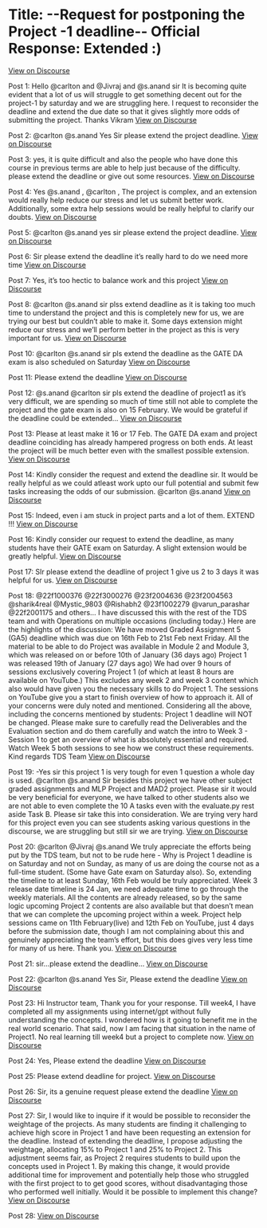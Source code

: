 # Title: --Request for postponing the Project -1 deadline-- Official Response: Extended :)
[View on Discourse](https://discourse.onlinedegree.iitm.ac.in/t/request-for-postponing-the-project-1-deadline-official-response-extended/166866)

Post 1: Hello @carlton and @Jivraj and @s.anand sir It is becoming quite evident that a lot of us will struggle to get something decent out for the project-1 by saturday and we are struggling here. I request to reconsider the deadline and extend the due date so that it gives slightly more odds of submitting the project. Thanks Vikram
[View on Discourse](https://discourse.onlinedegree.iitm.ac.in/t/request-for-postponing-the-project-1-deadline-official-response-extended/166866/1)


Post 2: @carlton @s.anand Yes Sir please extend the project deadline.
[View on Discourse](https://discourse.onlinedegree.iitm.ac.in/t/request-for-postponing-the-project-1-deadline-official-response-extended/166866/2)


Post 3: yes, it is quite difficult and also the people who have done this course in previous terms are able to help just because of the difficulty. please extend the deadline or give out some resources.
[View on Discourse](https://discourse.onlinedegree.iitm.ac.in/t/request-for-postponing-the-project-1-deadline-official-response-extended/166866/3)


Post 4: Yes @s.anand , @carlton , The project is complex, and an extension would really help reduce our stress and let us submit better work. Additionally, some extra help sessions would be really helpful to clarify our doubts.
[View on Discourse](https://discourse.onlinedegree.iitm.ac.in/t/request-for-postponing-the-project-1-deadline-official-response-extended/166866/4)


Post 5: @carlton @s.anand yes sir please extend the project deadline.
[View on Discourse](https://discourse.onlinedegree.iitm.ac.in/t/request-for-postponing-the-project-1-deadline-official-response-extended/166866/5)


Post 6: Sir please extend the deadline it’s really hard to do we need more time
[View on Discourse](https://discourse.onlinedegree.iitm.ac.in/t/request-for-postponing-the-project-1-deadline-official-response-extended/166866/6)


Post 7: Yes, it’s too hectic to balance work and this project
[View on Discourse](https://discourse.onlinedegree.iitm.ac.in/t/request-for-postponing-the-project-1-deadline-official-response-extended/166866/7)


Post 8: @carlton @s.anand sir plss extend deadline as it is taking too much time to understand the project and this is completely new for us, we are trying our best but couldn’t able to make it. Some days extension might reduce our stress and we’ll perform better in the project as this is very important for us.
[View on Discourse](https://discourse.onlinedegree.iitm.ac.in/t/request-for-postponing-the-project-1-deadline-official-response-extended/166866/8)


Post 10: @carlton @s.anand sir pls extend the deadline as the GATE DA exam is also scheduled on Saturday
[View on Discourse](https://discourse.onlinedegree.iitm.ac.in/t/request-for-postponing-the-project-1-deadline-official-response-extended/166866/10)


Post 11: Please extend the deadline
[View on Discourse](https://discourse.onlinedegree.iitm.ac.in/t/request-for-postponing-the-project-1-deadline-official-response-extended/166866/11)


Post 12: @s.anand @carlton sir pls extend the deadline of project1 as it’s very difficult,  we are spending so much of time still not able to complete the project and the gate exam is also on 15 February. We would be grateful if the deadline could be extended…
[View on Discourse](https://discourse.onlinedegree.iitm.ac.in/t/request-for-postponing-the-project-1-deadline-official-response-extended/166866/12)


Post 13: Please at least make it 16 or 17 Feb. The GATE DA exam and project deadline coinciding has already hampered progress on both ends. At least the project will be much better even with the smallest possible extension.
[View on Discourse](https://discourse.onlinedegree.iitm.ac.in/t/request-for-postponing-the-project-1-deadline-official-response-extended/166866/13)


Post 14: Kindly consider the request and extend the deadline sir. It would be really helpful as we could atleast work upto our full potential and submit few tasks increasing the odds of our submission. @carlton @s.anand
[View on Discourse](https://discourse.onlinedegree.iitm.ac.in/t/request-for-postponing-the-project-1-deadline-official-response-extended/166866/14)


Post 15: Indeed, even i am stuck in project parts and a lot of them. EXTEND !!!
[View on Discourse](https://discourse.onlinedegree.iitm.ac.in/t/request-for-postponing-the-project-1-deadline-official-response-extended/166866/15)


Post 16: Kindly consider our request to extend the deadline, as many students have their GATE exam on Saturday. A slight extension would be greatly helpful.
[View on Discourse](https://discourse.onlinedegree.iitm.ac.in/t/request-for-postponing-the-project-1-deadline-official-response-extended/166866/16)


Post 17: SIr please extend the deadline of project 1 give us  2 to 3 days it was helpful for us.
[View on Discourse](https://discourse.onlinedegree.iitm.ac.in/t/request-for-postponing-the-project-1-deadline-official-response-extended/166866/17)


Post 18: @22f1000376 @22f3000276 @23f2004636 @23f2004563 @sharik4real @Mystic_9803 @Rishabh2 @23f1002279 @varun_parashar @22f2001175 and others… I have discussed this with the rest of the TDS team and with Operations on multiple occasions (including today.) Here are the highlights of the discussion: We have moved Graded Assignment 5 (GA5) deadline which was due on 16th Feb to 21st Feb next Friday. All the material to be able to do Project was available in Module 2 and Module 3, which was released on or before 10th of January (36 days ago) Project 1 was released 19th of January (27 days ago) We had over 9 hours of sessions exclusively covering Project 1 (of which at least 8 hours are available on YouTube.) This excludes any week 2 and week 3 content which also would have given you the necessary skills to do Project 1. The sessions on YouTube give you a start to finish overview of how to approach it. All of your concerns were duly noted and mentioned. Considering all the above, including the concerns mentioned by students: Project 1 deadline will NOT be changed. Please make sure to carefully read the Deliverables and the Evaluation section and do them carefully and watch the intro to Week 3 - Session 1 to get an overview of what is absolutely essential and required. Watch Week 5 both sessions to see how we construct these requirements. Kind regards TDS Team
[View on Discourse](https://discourse.onlinedegree.iitm.ac.in/t/request-for-postponing-the-project-1-deadline-official-response-extended/166866/18)


Post 19: -Yes sir this project 1 is very tough for even 1 question a whole day is used. @carlton @s.anand Sir besides this project we have other subject graded assignments and MLP Project and MAD2 project. Please sir it would be very beneficial for everyone, we have talked to other students also we are not able to even complete the 10 A tasks even with the evaluate.py rest aside Task B. Please sir take this into consideration. We are trying very hard for this project even you can see students asking various questions in the discourse, we are struggling but still sir we are trying.
[View on Discourse](https://discourse.onlinedegree.iitm.ac.in/t/request-for-postponing-the-project-1-deadline-official-response-extended/166866/19)


Post 20: @carlton @Jivraj @s.anand We truly appreciate the efforts being put by the TDS team, but not to be rude here - Why is Project 1 deadline is on Saturday and not on Sunday, as many of us are doing the course not as a full-time student. (Some have Gate exam on Saturday also). So, extending the timeline to at least Sunday, 16th Feb would be truly appreciated. Week 3 release date timeline is 24 Jan, we need adequate time to go through the weekly materials. All the contents are already released, so by the same logic upcoming Project 2 contents are also available but that doesn’t mean that we can complete the upcoming project within a week. Project help sessions came on 11th February(live) and 12th Feb on YouTube, just 4 days before the submission date, though I am not complaining about this and genuinely appreciating the team’s effort, but this does gives very less time for many of us here. Thank you.
[View on Discourse](https://discourse.onlinedegree.iitm.ac.in/t/request-for-postponing-the-project-1-deadline-official-response-extended/166866/20)


Post 21: sir…please extend the deadline…
[View on Discourse](https://discourse.onlinedegree.iitm.ac.in/t/request-for-postponing-the-project-1-deadline-official-response-extended/166866/21)


Post 22: @carlton @s.anand Yes Sir, Please extend the deadline
[View on Discourse](https://discourse.onlinedegree.iitm.ac.in/t/request-for-postponing-the-project-1-deadline-official-response-extended/166866/22)


Post 23: Hi Instructor team, Thank you for your response. Till week4, I have completed all my assignments using internet/gpt without fully understanding the concepts. I wondered how is it going to benefit me in the real world scenario. That said, now I am facing that situation in the name of Project1. No real learning till week4 but a project to  complete now.
[View on Discourse](https://discourse.onlinedegree.iitm.ac.in/t/request-for-postponing-the-project-1-deadline-official-response-extended/166866/23)


Post 24: Yes, Please extend the deadline
[View on Discourse](https://discourse.onlinedegree.iitm.ac.in/t/request-for-postponing-the-project-1-deadline-official-response-extended/166866/24)


Post 25: Please extend deadline for project.
[View on Discourse](https://discourse.onlinedegree.iitm.ac.in/t/request-for-postponing-the-project-1-deadline-official-response-extended/166866/25)


Post 26: Sir, its a genuine request please extend the deadline
[View on Discourse](https://discourse.onlinedegree.iitm.ac.in/t/request-for-postponing-the-project-1-deadline-official-response-extended/166866/26)


Post 27: Sir, I would like to inquire if it would be possible to reconsider the weightage of the projects. As many students are finding it challenging to achieve high score in Project 1 and have been requesting an extension for the deadline. Instead of extending the deadline, I propose adjusting the weightage, allocating 15% to Project 1 and 25% to Project 2. This adjustment seems fair, as Project 2 requires students to build upon the concepts used in Project 1. By making this change, it would provide additional time for improvement and potentially help those who struggled with the first project to to get good scores, without disadvantaging those who performed well initially. Would it be possible to implement this change?
[View on Discourse](https://discourse.onlinedegree.iitm.ac.in/t/request-for-postponing-the-project-1-deadline-official-response-extended/166866/27)


Post 28: 
[View on Discourse](https://discourse.onlinedegree.iitm.ac.in/t/request-for-postponing-the-project-1-deadline-official-response-extended/166866/28)


